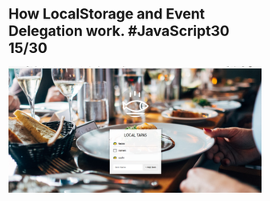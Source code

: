 # How LocalStorage and Event Delegation work. #JavaScript30 15/30

<img src="https://github.com/gauriruhal/30_Days_Of_Javascript/blob/main/15%20-%20LocalStorage/LocalStorage.png" width="1000">
